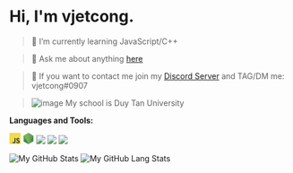 # Hi, I'm vjetcong.


> 🌱 I’m currently learning JavaScript/C++

> 💬 Ask me about anything [here](https://github.com/miyuki2002/miyuki2002/issues)

> 💬 If you want to contact me join my [Discord Server](https://discord.gg/ay9Avg3Qaf) and TAG/DM me: vjetcong#0907

> ![image](https://user-images.githubusercontent.com/78893252/120107812-a6072380-c18c-11eb-89de-a9d9a1cc78f8.png) My school is Duy Tan University


**Languages and Tools:**  

<code><img height="20" src="https://raw.githubusercontent.com/github/explore/80688e429a7d4ef2fca1e82350fe8e3517d3494d/topics/javascript/javascript.png"></code>
<code><img height="20" src="https://raw.githubusercontent.com/github/explore/80688e429a7d4ef2fca1e82350fe8e3517d3494d/topics/nodejs/nodejs.png"></code>
<code><img height="20" src="https://user-images.githubusercontent.com/78893252/118347902-adb1b000-b570-11eb-9353-87c8543661c0.png"></code>
<code><img height="20" src="https://user-images.githubusercontent.com/78893252/118347913-c9b55180-b570-11eb-9f8d-ad43e71e03e8.png"></code>
<code><img height="20" src="https://user-images.githubusercontent.com/78893252/118347936-02edc180-b571-11eb-8f4e-29a9f280154e.png"></code>

    
![My GitHub Stats](https://github-readme-stats.vercel.app/api?username=miyuki2002&count_private=true&show_icons=true&theme=tokyonight)  ![My GitHub Lang Stats](https://github-readme-stats.vercel.app/api/top-langs/?username=miyuki2002&theme=tokyonight&layout=compact)





<!---
hikari2001/miyuki2002 is a ✨ special ✨ repository because its `README.md` (this file) appears on your GitHub profile.
You can click the Preview link to take a look at your changes. :>
--->
